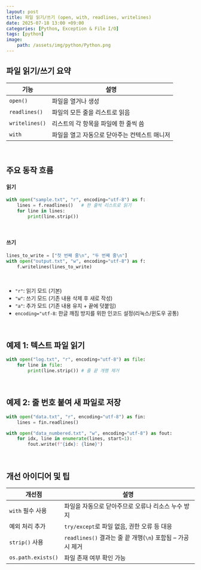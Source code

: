 ```yaml
---
layout: post
title: 파일 읽기/쓰기 (open, with, readlines, writelines)
date: 2025-07-18 13:00 +09:00
categories: [Python, Exception & File I/O]
tags: [python]
image:
    path: /assets/img/python/Python.png
---
```


## 파일 읽기/쓰기 요약

| 기능             | 설명                        |
| -------------- | ------------------------- |
| `open()`       | 파일을 열거나 생성                |
| `readlines()`  | 파일의 모든 줄을 리스트로 읽음         |
| `writelines()` | 리스트의 각 항목을 파일에 한 줄씩 씀     |
| `with`         | 파일을 열고 자동으로 닫아주는 컨텍스트 매니저 |

<br>

## 주요 동작 흐름

#### 읽기

```python
with open("sample.txt", "r", encoding="utf-8") as f:
    lines = f.readlines()   # 한 줄씩 리스트로 읽기
    for line in lines:
        print(line.strip())
```

<br>

#### 쓰기

```python
lines_to_write = ["첫 번째 줄\n", "두 번째 줄\n"]
with open("output.txt", "w", encoding="utf-8") as f:
    f.writelines(lines_to_write)
```

<br>

- `"r"`: 읽기 모드 (기본)
- `"w"`: 쓰기 모드 (기존 내용 삭제 후 새로 작성)
- `"a"`: 추가 모드 (기존 내용 유지 + 끝에 덧붙임)
- `encoding="utf-8`: 한글 깨짐 방지를 위한 인코드 설정(리눅스/윈도우 공통)

<br>

## 예제 1: 텍스트 파일 읽기

```python
with open("log.txt", "r", encoding="utf-8") as file:
    for line in file:
        print(line.strip()) # 줄 끝 개행 제거
```

<br>

## 예제 2: 줄 번호 붙여 새 파일로 저장

```python
with open("data.txt", "r", encoding="utf-8") as fin:
    lines = fin.readlines()

with open("data_numbered.txt", "w", encoding="utf-8") as fout:
    for idx, line in enumerate(lines, start=1):
        fout.write(f"{idx}: {line}")
```

<br>

## 개선 아이디어 및 팁

| 개선점                | 설명                                           |
| ------------------ | -------------------------------------------- |
| `with` 필수 사용       | 파일을 자동으로 닫아주므로 오류나 리소스 누수 방지                 |
| 예외 처리 추가           | `try/except`로 파일 없음, 권한 오류 등 대응              |
| `strip()` 사용       | `readlines()` 결과는 줄 끝 개행(`\n`) 포함됨 – 가공 시 제거 |
| `os.path.exists()` | 파일 존재 여부 확인 가능                               |
